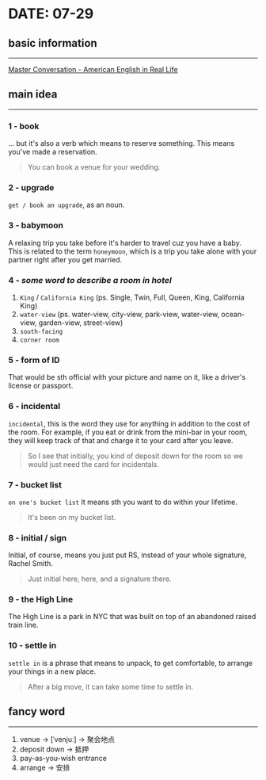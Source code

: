 # DATE: 07-29

## basic information
--------------------
[Master Conversation - American English in Real Life](https://www.youtube.com/watch?v=AcQcpgpGGH0&list=PL060BF75DE0656DF0&index=3)

## main idea
------------
### 1 - book
... but it's also a verb which means to reserve something. This means you've made a reservation.
> You can book a venue for your wedding.

### 2 - upgrade
`get / book an upgrade`, as an noun.

### 3 - babymoon
A relaxing trip you take before it's harder to travel cuz you have a baby.  
This is related to the term `honeymoon`, which is a trip you take alone with your partner right after you get married.  

### 4 - _some word to describe a room in hotel_
1. `King` / `California King` (ps. Single, Twin, Full, Queen, King, California King)
2. `water-view` (ps. water-view, city-view, park-view, water-view, ocean-view, garden-view, street-view)
3. `south-facing`
4. `corner room`

### 5 - form of ID
That would be sth official with your picture and name on it, like a driver's license or passport.

### 6 - incidental
`incidental`, this is the word they use for anything in addition to the cost of the room. For example, if you eat or drink from the mini-bar in your room, they will keep track of that and charge it to your card after you leave.  
> So I see that initially, you kind of deposit down for the room so we would just need the card for incidentals.

### 7 - bucket list
`on one's bucket list`
It means sth you want to do within your lifetime.  
> It's been on my bucket list.

### 8 - initial / sign
Initial, of course, means you just put RS, instead of your whole signature, Rachel Smith.
> Just initial here, here, and a signature there.

### 9 - the High Line
The High Line is a park in NYC that was built on top of an abandoned raised train line.  

### 10 - settle in
`settle in` is a phrase that means to unpack, to get comfortable, to arrange your things in a new place.
> After a big move, it can take some time to settle in.

## fancy word
-------------
1. venue -> [ˈvenjuː] -> 聚会地点
2. deposit down -> 抵押
3. pay-as-you-wish entrance
4. arrange -> 安排
